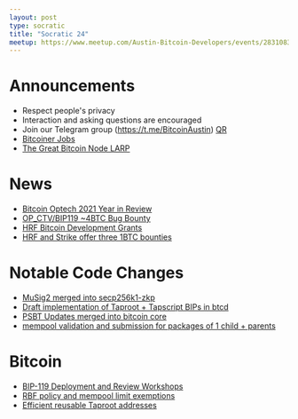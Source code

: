 ```yaml
---
layout: post
type: socratic
title: "Socratic 24"
meetup: https://www.meetup.com/Austin-Bitcoin-Developers/events/283108307/
---
```


# Announcements

- Respect people's privacy
- Interaction and asking questions are encouraged
- Join our Telegram group (https://t.me/BitcoinAustin) [QR](../assets/imgs/telegram-group.svg)
- [Bitcoiner Jobs](https://bitcoinerjobs.co/)
- [The Great Bitcoin Node LARP](https://twitter.com/PlebLab/status/1482453343847030786?s=20)

# News

- [Bitcoin Optech 2021 Year in Review](https://bitcoinops.org/en/newsletters/2021/12/22/)
- [OP_CTV/BIP119 ~4BTC Bug Bounty](https://twitter.com/JeremyRubin/status/1477760236115034113?s=20)
- [HRF Bitcoin Development Grants](https://bitcoinmagazine.com/business/hrf-gifts-4-bitcoin-to-bitcoin-projects)
- [HRF and Strike offer three 1BTC bounties](https://bitcoinmagazine.com/business/hrf-strike-launch-lightning-bounty-in-bitcoin)

# Notable Code Changes

- [MuSig2 merged into secp256k1-zkp](https://twitter.com/n1ckler/status/1472937405791490053)
- [Draft implementation of Taproot + Tapscript BIPs in btcd](https://github.com/btcsuite/btcd/pull/1787)
- [PSBT Updates merged into bitcoin core](https://github.com/bitcoin/bitcoin/pull/17034)
- [mempool validation and submission for packages of 1 child + parents](https://github.com/bitcoin/bitcoin/pull/22674)

# Bitcoin

- [BIP-119 Deployment and Review Workshops](https://lists.linuxfoundation.org/pipermail/bitcoin-dev/2021-December/019719.html)
- [RBF policy and mempool limit exemptions](https://github.com/bitcoin/bitcoin/pull/23711/files)
- [Efficient reusable Taproot addresses](https://gist.github.com/Kixunil/0ddb3a9cdec33342b97431e438252c0a)
